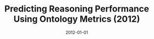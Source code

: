 ---
title: "Predicting Reasoning Performance Using Ontology Metrics (2012)"
collection: publications
permalink: /publication/iswc_2012
date: 2012-01-01
venue: '11th International Semantic Web Conference (ISWC 2012) '
paperurl: '/files/research/iswc_2012.pdf'
link: 'https://link.springer.com/chapter/10.1007/978-3-642-35176-1_13'
citation: 'ong -Bin Kang, Yuan-Fang Li, and Shonali Krishnaswamy, Predicting Reasoning Performance Using Ontology Metrics, 11th International Semantic Web Conference (ISWC 2012), pp 198-214, Nov 11-15, 2012 (Acceptance Rate: 22%)'
---